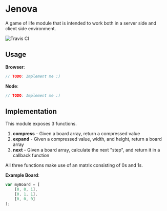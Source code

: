 # Jenova

A game of life module that is intended to work both in a server side and client side environment.

![Travis CI](https://travis-ci.org/TheIronDeveloper/jenova.svg)

## Usage

**Browser**:

```javascript
// TODO: Implement me :)
```

**Node**:

```javascript
// TODO: Implement me :)
```

## Implementation

This module exposes 3 functions.

1. **compress** - Given a board array, return a compressed value
2. **expand** - Given a compressed value, width, and height, return a board array
3. **next** - Given a board array, calculate the next "step", and return it in a callback function

All three functions make use of an matrix consisting of 0s and 1s.

**Example Board**:

```javascript
var myBoard = [
    [0, 0, 1],
    [0, 1, 1],
    [0, 0, 0]
];
```